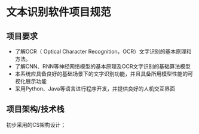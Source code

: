 # 文本识别软件项目规范

## 项目要求

* 了解OCR（ Optical Character Recognition，OCR）文字识别的基本原理和方法。 
* 了解CNN、RNN等神经网络模型的基本原理及OCR文字识别的基础算法模型
* 本系统应具备良好的基础场景下的文字识别功能，并且具备所用模型性能的可视化展示功能
* 采用Python、Java等语言进行程序开发，并提供良好的人机交互界面

## 项目架构/技术栈

初步采用的CS架构设计；

